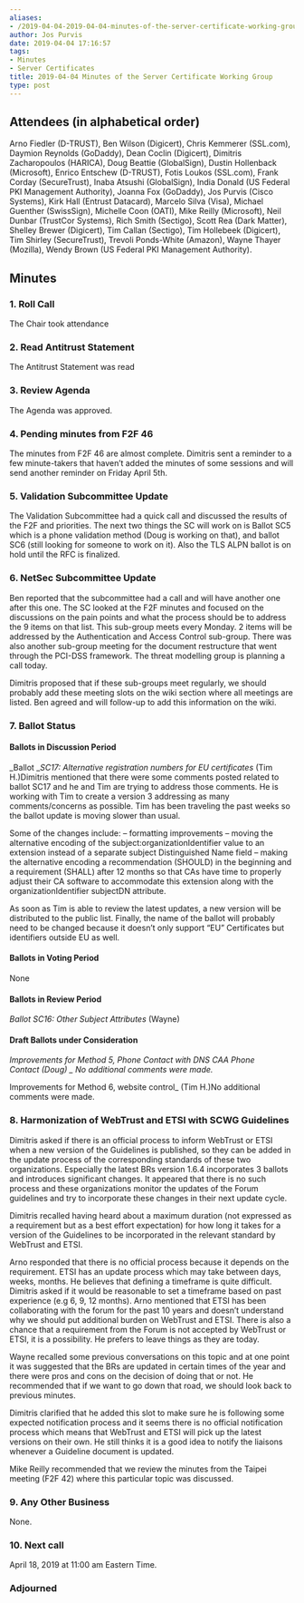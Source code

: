 ```yaml
---
aliases:
- /2019-04-04-2019-04-04-minutes-of-the-server-certificate-working-group/
author: Jos Purvis
date: 2019-04-04 17:16:57
tags:
- Minutes
- Server Certificates
title: 2019-04-04 Minutes of the Server Certificate Working Group
type: post
---
```


## Attendees (in alphabetical order) 

Arno Fiedler (D-TRUST), Ben Wilson (Digicert), Chris Kemmerer (SSL.com), Daymion Reynolds (GoDaddy), Dean Coclin (Digicert), Dimitris Zacharopoulos (HARICA), Doug Beattie (GlobalSign), Dustin Hollenback (Microsoft), Enrico Entschew (D-TRUST), Fotis Loukos (SSL.com), Frank Corday (SecureTrust), Inaba Atsushi (GlobalSign), India Donald (US Federal PKI Management Authority), Joanna Fox (GoDaddy), Jos Purvis (Cisco Systems), Kirk Hall (Entrust Datacard), Marcelo Silva (Visa), Michael Guenther (SwissSign), Michelle Coon (OATI), Mike Reilly (Microsoft), Neil Dunbar (TrustCor Systems), Rich Smith (Sectigo), Scott Rea (Dark Matter), Shelley Brewer (Digicert), Tim Callan (Sectigo), Tim Hollebeek (Digicert), Tim Shirley (SecureTrust), Trevoli Ponds-White (Amazon), Wayne Thayer (Mozilla), Wendy Brown (US Federal PKI Management Authority).

## Minutes



### 1. Roll Call



The Chair took attendance

### 2. Read Antitrust Statement



The Antitrust Statement was read

### 3. Review Agenda



The Agenda was approved.

### 4. Pending minutes from F2F 46 

The minutes from F2F 46 are almost complete. Dimitris sent a reminder to a few minute-takers that haven’t added the minutes of some sessions and will send another reminder on Friday April 5th.

### 5. Validation Subcommittee Update



The Validation Subcommittee had a quick call and discussed the results of the F2F and priorities. The next two things the SC will work on is Ballot SC5 which is a phone validation method (Doug is working on that), and ballot SC6 (still looking for someone to work on it). Also the TLS ALPN ballot is on hold until the RFC is finalized.

### 6. NetSec Subcommittee Update 

Ben reported that the subcommittee had a call and will have another one after this one. The SC looked at the F2F minutes and focused on the discussions on the pain points and what the process should be to address the 9 items on that list. This sub-group meets every Monday. 2 items will be addressed by the Authentication and Access Control sub-group. There was also another sub-group meeting for the document restructure that went through the PCI-DSS framework. The threat modelling group is planning a call today.

Dimitris proposed that if these sub-groups meet regularly, we should probably add these meeting slots on the wiki section where all meetings are listed. Ben agreed and will follow-up to add this information on the wiki.

### 7. Ballot Status 

#### Ballots in Discussion Period



\_Ballot \__SC17: Alternative registration numbers for EU certificates_ (Tim H.)Dimitris mentioned that there were some comments posted related to ballot SC17 and he and Tim are trying to address those comments. He is working with Tim to create a version 3 addressing as many comments/concerns as possible. Tim has been traveling the past weeks so the ballot update is moving slower than usual.

Some of the changes include:
– formatting improvements
– moving the alternative encoding of the subject:organizationIdentifier value to an extension instead of a separate subject Distinguished Name field
– making the alternative encoding a recommendation (SHOULD) in the beginning and a requirement (SHALL) after 12 months so that CAs have time to properly adjust their CA software to accommodate this extension along with the organizationIdentifier subjectDN attribute.

As soon as Tim is able to review the latest updates, a new version will be distributed to the public list. Finally, the name of the ballot will probably need to be changed because it doesn’t only support “EU” Certificates but identifiers outside EU as well.

#### Ballots in Voting Period 

None

#### Ballots in Review Period 

_Ballot SC16: Other Subject Attributes_ (Wayne)

#### Draft Ballots under Consideration



_Improvements for Method 5, Phone Contact with DNS CAA Phone Contact (Doug)
\_ No additional comments were made._

Improvements for Method 6, website control\_ (Tim H.)No additional comments were made.

### 8. Harmonization of WebTrust and ETSI with SCWG Guidelines 

Dimitris asked if there is an official process to inform WebTrust or ETSI when a new version of the Guidelines is published, so they can be added in the update process of the corresponding standards of these two organizations. Especially the latest BRs version 1.6.4 incorporates 3 ballots and introduces significant changes. It appeared that there is no such process and these organizations monitor the updates of the Forum guidelines and try to incorporate these changes in their next update cycle.

Dimitris recalled having heard about a maximum duration (not expressed as a requirement but as a best effort expectation) for how long it takes for a version of the Guidelines to be incorporated in the relevant standard by WebTrust and ETSI.

Arno responded that there is no official process because it depends on the requirement. ETSI has an update process which may take between days, weeks, months. He believes that defining a timeframe is quite difficult. Dimitris asked if it would be reasonable to set a timeframe based on past experience (e.g 6, 9, 12 months). Arno mentioned that ETSI has been collaborating with the forum for the past 10 years and doesn’t understand why we should put additional burden on WebTrust and ETSI. There is also a chance that a requirement from the Forum is not accepted by WebTrust or ETSI, it is a possibility. He prefers to leave things as they are today.

Wayne recalled some previous conversations on this topic and at one point it was suggested that the BRs are updated in certain times of the year and there were pros and cons on the decision of doing that or not. He recommended that if we want to go down that road, we should look back to previous minutes.

Dimitris clarified that he added this slot to make sure he is following some expected notification process and it seems there is no official notification process which means that WebTrust and ETSI will pick up the latest versions on their own. He still thinks it is a good idea to notify the liaisons whenever a Guideline document is updated.

Mike Reilly recommended that we review the minutes from the Taipei meeting (F2F 42) where this particular topic was discussed.

### 9. Any Other Business 

None.

### 10. Next call 

April 18, 2019 at 11:00 am Eastern Time.

### Adjourned